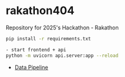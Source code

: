 # rakathon404
Repository for 2025's Hackathon - Rakathon

```bash
pip install -r requirements.txt

- start frontend + api
python -m uvicorn api.server:app --reload

```

- [Data Pipeline](parsers/VYK/README.md)
